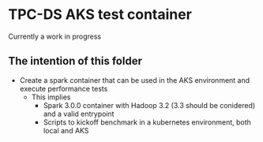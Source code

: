 # TPC-DS AKS test container
Currently a work in progress

## The intention of this folder
* Create a spark container that can be used in the AKS environment and execute performance tests
  * This implies
    * Spark 3.0.0 container with Hadoop 3.2 (3.3 should be conidered) and a valid entrypoint
    * Scripts to kickoff benchmark in a kubernetes environment, both local and AKS